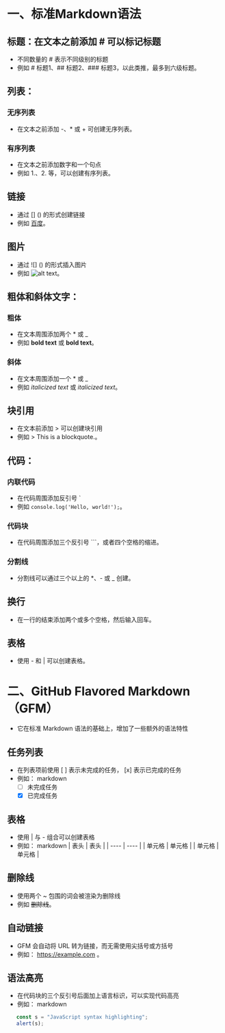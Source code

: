 
# 一、标准Markdown语法
## 标题：在文本之前添加 # 可以标记标题
- 不同数量的 # 表示不同级别的标题
- 例如 # 标题1、## 标题2、### 标题3，以此类推，最多到六级标题。
## 列表：
### 无序列表
- 在文本之前添加 -、* 或 + 可创建无序列表。
### 有序列表
- 在文本之前添加数字和一个句点
- 例如 1.、2. 等，可以创建有序列表。
## 链接
- 通过 [] () 的形式创建链接
- 例如 [百度](http://www.baidu.com)。
## 图片
- 通过 ![] () 的形式插入图片
- 例如 ![alt text](http://url/to/img.png)。
## 粗体和斜体文字：
### 粗体
- 在文本周围添加两个 * 或 _
- 例如 **bold text** 或 __bold text__。
### 斜体
- 在文本周围添加一个 * 或 _
- 例如 *italicized text* 或 _italicized text_。
## 块引用
- 在文本前添加 > 可以创建块引用
- 例如 > This is a blockquote.。
## 代码：
### 内联代码
- 在代码周围添加反引号 `
- 例如 `console.log('Hello, world!');`。
### 代码块
- 在代码周围添加三个反引号 ```，或者四个空格的缩进。
### 分割线
- 分割线可以通过三个以上的 *、- 或 _ 创建。
## 换行
- 在一行的结束添加两个或多个空格，然后输入回车。
## 表格
- 使用 - 和 | 可以创建表格。   

# 二、GitHub Flavored Markdown（GFM）
- 它在标准 Markdown 语法的基础上，增加了一些额外的语法特性
## 任务列表
- 在列表项前使用 [ ] 表示未完成的任务， [x] 表示已完成的任务
- 例如：
markdown
     - [ ] 未完成任务
     - [x] 已完成任务
## 表格
- 使用 | 与 - 组合可以创建表格
- 例如：
markdown
     |  表头   | 表头  |
     |  ----  | ----  |
     | 单元格  | 单元格 |
     | 单元格  | 单元格 |
## 删除线
- 使用两个 ~ 包围的词会被渲染为删除线
- 例如 ~~删除线~~。
## 自动链接
- GFM 会自动将 URL 转为链接，而无需使用尖括号或方括号
- 例如： https://example.com 。
## 语法高亮
- 在代码块的三个反引号后面加上语言标识，可以实现代码高亮
- 例如：
markdown
```javascript
   const s = "JavaScript syntax highlighting";
   alert(s);
```
